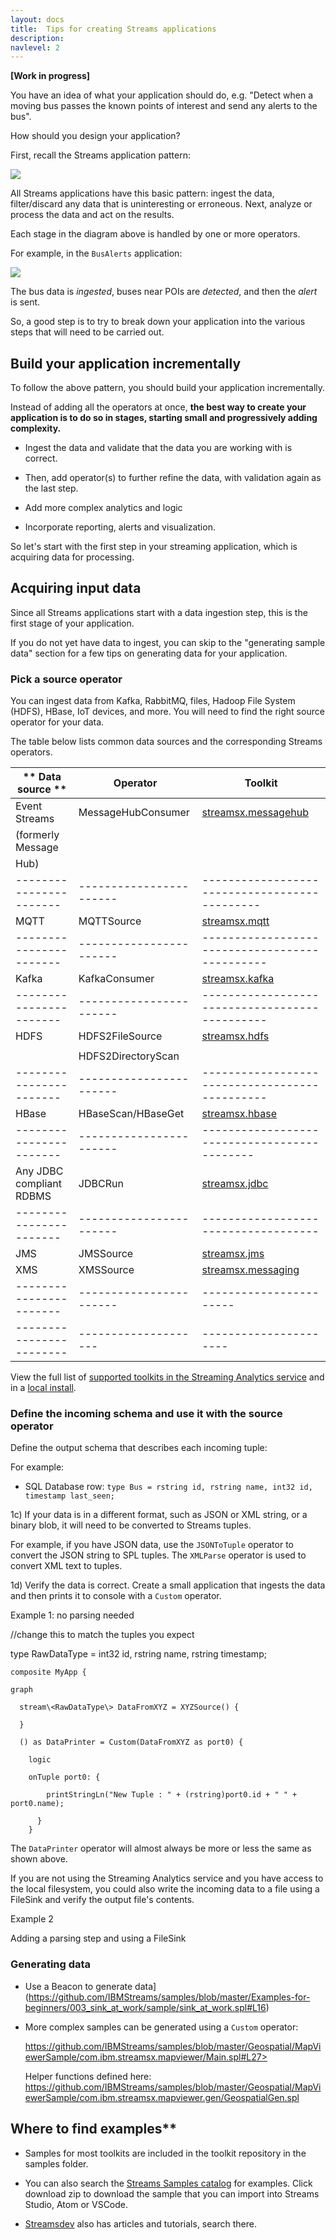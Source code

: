 ```yaml
---
layout: docs
title:  Tips for creating Streams applications
description:  
navlevel: 2
---
```

**[Work in progress]**

You have an idea of what your application should do, e.g. "Detect when a moving bus passes the known points of interest and send any alerts to the bus".

How should you design your application?

First, recall the Streams application pattern:

![](/streamsx.documentation/images/atom/jpg/pattern.jpg)

All Streams applications have this basic pattern: ingest the data, filter/discard any data that is uninteresting or erroneous. Next, analyze or process the data and act on the results.

Each stage in the diagram above is handled by one or more operators.


For example, in the `BusAlerts` application:

![](/streamsx.documentation/images/atom/jpg/phases2.jpg)

The bus data is *ingested*, buses near POIs are *detected*, and then the
*alert* is sent.

So, a good step is to try to break down your application into the various steps that will need to be carried out.

Build your application incrementally
------

To follow the above pattern, you should build your application incrementally.

Instead of adding all the operators at once, **the best way to create your application is to do so in stages, starting small and progressively adding complexity.**

-   Ingest the data and validate that the data you are working with is
    correct.

-   Then, add operator(s) to further refine the data, with validation again as the last step.

-   Add more complex analytics and logic

-   Incorporate reporting, alerts and visualization.

So let's start with the first step in your streaming application, which is acquiring data for processing.

Acquiring input data
--------

Since all Streams applications start with a data ingestion step, this is the first stage of your application.

If you do not yet have data to ingest, you can skip to the "generating sample data" section for a few tips on generating data for your application.

### Pick a source operator

You can ingest data from Kafka, RabbitMQ, files, Hadoop File System (HDFS), HBase, IoT devices, and more.  You will need to find the right source operator for your data.

The table below lists common data sources and the corresponding Streams operators.

|** Data source      **     | **Operator**              | **Toolkit**               |
|---------------------|---------------------|--------------------------------------------|
| Event Streams         | MessageHubConsumer    | [streamsx.messagehub](https://github.com/IBMStreams/streamsx.messagehub)  |
| (formerly Message     |                       |                       |
| Hub)                  |                       |                       |
|-----------------------|-----------------------|---------------------------------------------|
| MQTT                  | MQTTSource            | [streamsx.mqtt](https://github.com/IBMStreams/streamsx.mqtt)         |
|-----------------------|-----------------------|----------------------------------------------|
| Kafka                 | KafkaConsumer         | [streamsx.kafka](https://github.com/IBMStreams/streamsx.kafka)        |
|-----------------------|-----------------------|----------------------------------------------|
| HDFS                  | HDFS2FileSource       | [streamsx.hdfs](https://github.com/IBMStreams/streamsx.hdfs)         |
|                       |                       |                       |
|                       | HDFS2DirectoryScan    |                       |
|-----------------------|-----------------------|----------------------------------------------|
| HBase                 | HBaseScan/HBaseGet    | [streamsx.hbase](https://github.com/IBMStreams/streamsx.hbase)       |
|-----------------------|-----------------------|--------------------------------------------|
| Any JDBC compliant RDBMS   | JDBCRun               | [streamsx.jdbc](https://github.com/IBMStreams/streamsx.jdbc)         |
|-----------------------|-----------------------|------------------------------------|
| JMS              | JMSSource             | [streamsx.jms](https://github.com/IBMStreams/streamsx.jms)  |                     
|  XMS                     | XMSSource        | [streamsx.messaging](https://github.com/IBMStreams/streamsx.messaging)                            
|-----------------------|-----------------------|-----------------------|
|------------------------| --------------------| ---------------------- |

View the full list of [supported toolkits in the Streaming Analytics service](https://cloud.ibm.com/docs/services/StreamingAnalytics/compatible_toolkits.html#compatible_toolkits) and in a [local install](https://www.ibm.com/support/knowledgecenter/SSCRJU_4.3.0/com.ibm.streams.toolkits.doc/spldoc/dita/toolkits/toolkits.html).


### Define the incoming schema and use it with the source operator

Define the output schema that describes each incoming tuple:

For example:

* SQL Database row: `type Bus = rstring id, rstring name, int32 id, timestamp last_seen;`

1c) If your data is in a different format, such as JSON or XML string, or a binary blob, it will need to be converted to Streams tuples.

For example, if you have JSON data, use the `JSONToTuple` operator to convert the JSON string to SPL tuples. The `XMLParse` operator is used to convert XML text to tuples.

1d) Verify the data is correct. Create a small application that ingests the data and then prints it to console with a `Custom` operator.

Example 1: no parsing needed

//change this to match the tuples you expect

type RawDataType = int32 id, rstring name, rstring timestamp;

    composite MyApp {

    graph

      stream\<RawDataType\> DataFromXYZ = XYZSource() {

      }

      () as DataPrinter = Custom(DataFromXYZ as port0) {

        logic

        onTuple port0: {

            printStringLn("New Tuple : " + (rstring)port0.id + " " + port0.name);

          }
        }

The `DataPrinter` operator will almost always be more or less the same as shown above.

If you are not using the Streaming Analytics service and you have access to the local filesystem, you could also write the incoming data to a file using a FileSink and verify the output file's contents.

Example 2

Adding a parsing step and using a FileSink

### Generating data

-   Use a Beacon to generate data](https://github.com/IBMStreams/samples/blob/master/Examples-for-beginners/003_sink_at_work/sample/sink_at_work.spl#L16)

-   More complex samples can be generated using a `Custom` operator:

    https://github.com/IBMStreams/samples/blob/master/Geospatial/MapViewerSample/com.ibm.streamsx.mapviewer/Main.spl#L27>

    Helper functions defined here:
    https://github.com/IBMStreams/samples/blob/master/Geospatial/MapViewerSample/com.ibm.streamsx.mapviewer.gen/GeospatialGen.spl

## Where to find examples**

-   Samples for most toolkits are included in the toolkit repository in
    the samples folder.

-   You can also search the [Streams Samples catalog](https://ibmstreams.github.io/samples) for examples. Click
    download zip to download the sample that you can import into Streams
    Studio, Atom or VSCode.

-   [Streamsdev](https://developer.ibm.com/streamsdev) also has articles and tutorials, search there.
